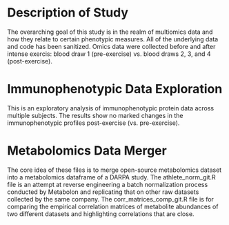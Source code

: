 # Description of Study
The overarching goal of this study is in the realm of multiomics data and how they relate to certain phenotypic measures. All of the underlying data and code has been sanitized. Omics data were collected before and after intense exercis: blood draw 1 (pre-exercise) vs. blood draws 2, 3, and 4 (post-exercise). 

# Immunophenotypic Data Exploration
This is an exploratory analysis of immunophenotypic protein data across multiple subjects. The results show no marked changes in the immunophenotypic profiles post-exercise (vs. pre-exercise).

# Metabolomics Data Merger
The core idea of these files is to merge open-source metabolomics dataset into a metabolomics dataframe of a DARPA study.
The athlete_norm_git.R file is an attempt at reverse engineering a batch normalization process conducted by Metabolon and replicating that on other raw datasets collected by the same company.
The corr_matrices_comp_git.R file is for comparing the empirical correlation matrices of metabolite abundances of two different datasets and highlighting correlations that are close.
